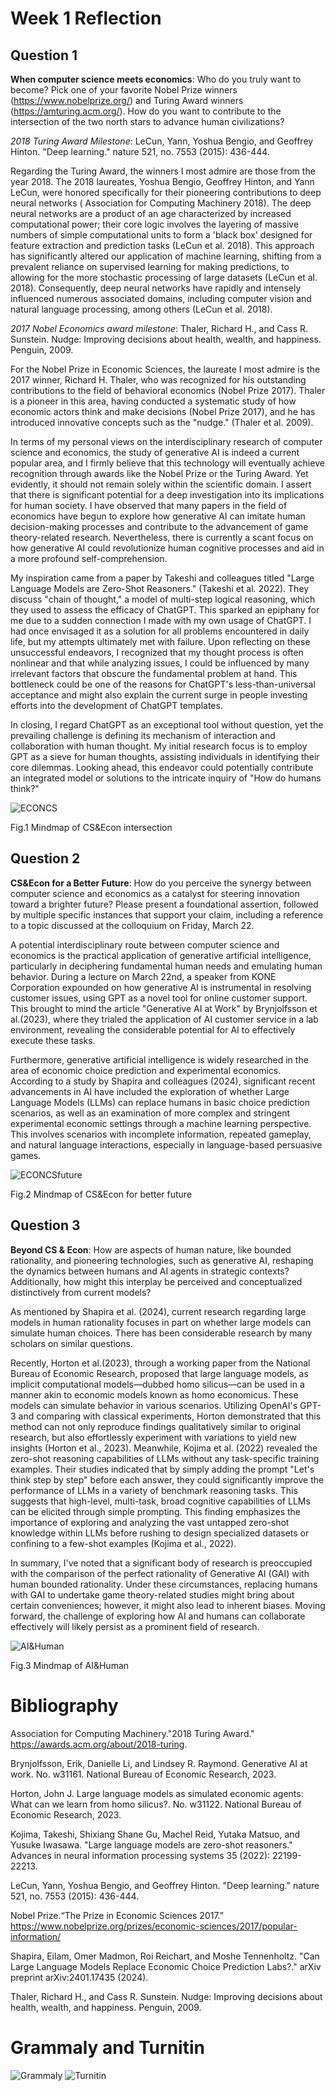 # Week 1 Reflection
## Question 1
**When computer science meets economics**: Who do you truly want to become? Pick one of your favorite Nobel Prize winners (https://www.nobelprize.org/) and Turing Award winners (https://amturing.acm.org/). How do you want to contribute to the intersection of the two north stars to advance human civilizations? 

*2018 Turing Award Milestone*: LeCun, Yann, Yoshua Bengio, and Geoffrey Hinton. "Deep learning." nature 521, no. 7553 (2015): 436-444.

Regarding the Turing Award, the winners I most admire are those from the year 2018. The 2018 laureates, Yoshua Bengio, Geoffrey Hinton, and Yann LeCun, were honored specifically for their pioneering contributions to deep neural networks ( Association for Computing Machinery 2018). The deep neural networks are a product of an age characterized by increased computational power; their core logic involves the layering of massive numbers of simple computational units to form a 'black box' designed for feature extraction and prediction tasks (LeCun et al. 2018). This approach has significantly altered our application of machine learning, shifting from a prevalent reliance on supervised learning for making predictions, to allowing for the more stochastic processing of large datasets (LeCun et al. 2018). Consequently, deep neural networks have rapidly and intensely influenced numerous associated domains, including computer vision and natural language processing, among others (LeCun et al. 2018).

*2017 Nobel Economics award milestone*: Thaler, Richard H., and Cass R. Sunstein. Nudge: Improving decisions about health, wealth, and happiness. Penguin, 2009.

For the Nobel Prize in Economic Sciences, the laureate I most admire is the 2017 winner, Richard H. Thaler, who was recognized for his outstanding contributions to the field of behavioral economics (Nobel Prize 2017). Thaler is a pioneer in this area, having conducted a systematic study of how economic actors think and make decisions (Nobel Prize 2017), and he has introduced innovative concepts such as the "nudge." (Thaler et al. 2009).

In terms of my personal views on the interdisciplinary research of computer science and economics, the study of generative AI is indeed a current popular area, and I firmly believe that this technology will eventually achieve recognition through awards like the Nobel Prize or the Turing Award. Yet evidently, it should not remain solely within the scientific domain. I assert that there is significant potential for a deep investigation into its implications for human society. I have observed that many papers in the field of economics have begun to explore how generative AI can imitate human decision-making processes and contribute to the advancement of game theory-related research. Nevertheless, there is currently a scant focus on how generative AI could revolutionize human cognitive processes and aid in a more profound self-comprehension.

My inspiration came from a paper by Takeshi and colleagues titled "Large Language Models are Zero-Shot Reasoners." (Takeshi et al. 2022). They discuss "chain of thought," a model of multi-step logical reasoning, which they used to assess the efficacy of ChatGPT. This sparked an epiphany for me due to a sudden connection I made with my own usage of ChatGPT. I had once envisaged it as a solution for all problems encountered in daily life, but my attempts ultimately met with failure. Upon reflecting on these unsuccessful endeavors, I recognized that my thought process is often nonlinear and that while analyzing issues, I could be influenced by many irrelevant factors that obscure the fundamental problem at hand. This bottleneck could be one of the reasons for ChatGPT's less-than-universal acceptance and might also explain the current surge in people investing efforts into the development of ChatGPT templates.

In closing, I regard ChatGPT as an exceptional tool without question, yet the prevailing challenge is defining its mechanism of interaction and collaboration with human thought. My initial research focus is to employ GPT as a sieve for human thoughts, assisting individuals in identifying their core dilemmas. Looking ahead, this endeavor could potentially contribute an integrated model or solutions to the intricate inquiry of "How do humans think?"

![ECONCS](CS&Econ_inter_flowchart.png)

Fig.1 Mindmap of CS&Econ intersection

## Question 2
**CS&Econ for a Better Future**: How do you perceive the synergy between computer science and economics as a catalyst for steering innovation toward a brighter future? Please present a foundational assertion, followed by multiple specific instances that support your claim, including a reference to a topic discussed at the colloquium on Friday, March 22.

A potential interdisciplinary route between computer science and economics is the practical application of generative artificial intelligence, particularly in deciphering fundamental human needs and emulating human behavior. During a lecture on March 22nd, a speaker from KONE Corporation expounded on how generative AI is instrumental in resolving customer issues, using GPT as a novel tool for online customer support. This brought to mind the article "Generative AI at Work" by Brynjolfsson et al.(2023), where they trialed the application of AI customer service in a lab environment, revealing the considerable potential for AI to effectively execute these tasks.

Furthermore, generative artificial intelligence is widely researched in the area of economic choice prediction and experimental economics. According to a study by Shapira and colleagues (2024), significant recent advancements in AI have included the exploration of whether Large Language Models (LLMs) can replace humans in basic choice prediction scenarios, as well as an examination of more complex and stringent experimental economic settings through a machine learning perspective. This involves scenarios with incomplete information, repeated gameplay, and natural language interactions, especially in language-based persuasive games.

![ECONCSfuture](CS&Econ_future_flowchart.png)

Fig.2 Mindmap of CS&Econ for better future

## Question 3
**Beyond CS & Econ**: How are aspects of human nature, like bounded rationality, and pioneering technologies, such as generative AI, reshaping the dynamics between humans and AI agents in strategic contexts? Additionally, how might this interplay be perceived and conceptualized distinctively from current models? 

As mentioned by Shapira et al. (2024), current research regarding large models in human rationality focuses in part on whether large models can simulate human choices. There has been considerable research by many scholars on similar questions.

Recently, Horton et al.(2023), through a working paper from the National Bureau of Economic Research, proposed that large language models, as implicit computational models—dubbed homo silicus—can be used in a manner akin to economic models known as homo economicus. These models can simulate behavior in various scenarios. Utilizing OpenAI's GPT-3 and comparing with classical experiments, Horton demonstrated that this method can not only reproduce findings qualitatively similar to original research, but also effortlessly experiment with variations to yield new insights (Horton et al., 2023).
Meanwhile, Kojima et al. (2022) revealed the zero-shot reasoning capabilities of LLMs without any task-specific training examples. Their studies indicated that by simply adding the prompt "Let's think step by step" before each answer, they could significantly improve the performance of LLMs in a variety of benchmark reasoning tasks. This suggests that high-level, multi-task, broad cognitive capabilities of LLMs can be elicited through simple prompting. This finding emphasizes the importance of exploring and analyzing the vast untapped zero-shot knowledge within LLMs before rushing to design specialized datasets or confining to a few-shot examples (Kojima et al., 2022).

In summary, I've noted that a significant body of research is preoccupied with the comparison of the perfect rationality of Generative AI (GAI) with human bounded rationality. Under these circumstances, replacing humans with GAI to undertake game theory-related studies might bring about certain conveniences; however, it might also lead to inherent biases. Moving forward, the challenge of exploring how AI and humans can collaborate effectively will likely persist as a prominent field of research.

![AI&Human](AI&Human_flowchat.png)

Fig.3 Mindmap of AI&Human

# Bibliography
Association for Computing Machinery."2018 Turing Award."  https://awards.acm.org/about/2018-turing.

Brynjolfsson, Erik, Danielle Li, and Lindsey R. Raymond. Generative AI at work. No. w31161. National Bureau of Economic Research, 2023.

Horton, John J. Large language models as simulated economic agents: What can we learn from homo silicus?. No. w31122. National Bureau of Economic Research, 2023.

Kojima, Takeshi, Shixiang Shane Gu, Machel Reid, Yutaka Matsuo, and Yusuke Iwasawa. "Large language models are zero-shot reasoners." Advances in neural information processing systems 35 (2022): 22199-22213.

LeCun, Yann, Yoshua Bengio, and Geoffrey Hinton. "Deep learning." nature 521, no. 7553 (2015): 436-444.

Nobel Prize.“The Prize in Economic Sciences 2017.” https://www.nobelprize.org/prizes/economic-sciences/2017/popular-information/

Shapira, Eilam, Omer Madmon, Roi Reichart, and Moshe Tennenholtz. "Can Large Language Models Replace Economic Choice Prediction Labs?." arXiv preprint arXiv:2401.17435 (2024).

Thaler, Richard H., and Cass R. Sunstein. Nudge: Improving decisions about health, wealth, and happiness. Penguin, 2009.

# Grammaly and Turnitin
![Grammaly](Grammaly.png)
![Turnitin](Turnitin.png)
